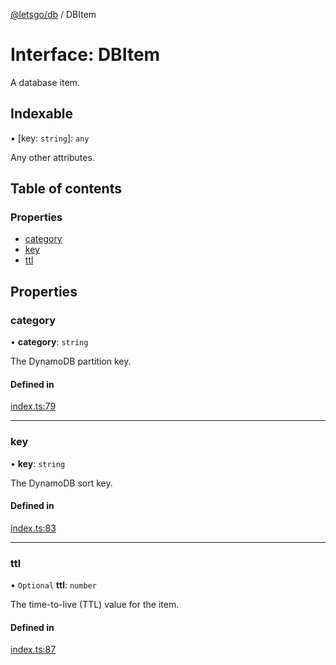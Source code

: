 [@letsgo/db](../README.md) / DBItem

# Interface: DBItem

A database item.

## Indexable

▪ [key: `string`]: `any`

Any other attributes.

## Table of contents

### Properties

- [category](DBItem.md#category)
- [key](DBItem.md#key)
- [ttl](DBItem.md#ttl)

## Properties

### category

• **category**: `string`

The DynamoDB partition key.

#### Defined in

[index.ts:79](https://github.com/tjanczuk/letsgo/blob/dbef5c2/packages/db/src/index.ts#L79)

___

### key

• **key**: `string`

The DynamoDB sort key.

#### Defined in

[index.ts:83](https://github.com/tjanczuk/letsgo/blob/dbef5c2/packages/db/src/index.ts#L83)

___

### ttl

• `Optional` **ttl**: `number`

The time-to-live (TTL) value for the item.

#### Defined in

[index.ts:87](https://github.com/tjanczuk/letsgo/blob/dbef5c2/packages/db/src/index.ts#L87)

